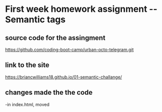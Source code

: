 # First week homework assignment -- Semantic tags

## source code for the assingment
https://github.com/coding-boot-camp/urban-octo-telegram.git

## link to the site
https://briancwilliams18.github.io/01-semantic-challange/

## changes made the the code
-in index.html, moved <title> up from line 7 to 6 so the heading is in sequential order.

-changed all div elements to semantic elements, including header main section aside img footer 

-removed unnessasary id attributes git 

-in css, removed repeated styles and created new classes to help, such as .card and .benefit, and adjusted the html to match the new classes.

-removed unnessasary id tags from lines 43, 36

-added alt attributes to all images 

-changed <title> to read as "Horisen" instead of "Website"

![a screenshot of the top of the hersion social media website](../01-semantic-challange/assets/images/Screenshot%20Top.png "Hersion site sceenshot top")

![a screenshot of the bottom of the hersion social mediawebsite](../01-semantic-challange/assets/images/Screenshot%20Top.png "Hersion site sceenshot bottom")git